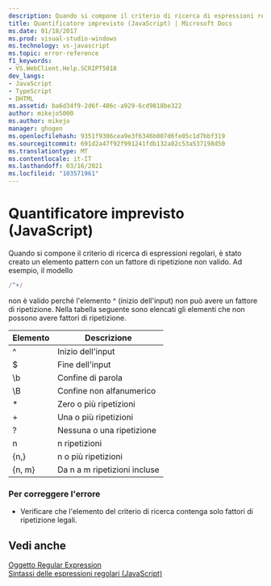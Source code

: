 ```yaml
---
description: Quando si compone il criterio di ricerca di espressioni regolari, è stato creato un elemento pattern con un fattore di ripetizione non valido.
title: Quantificatore imprevisto (JavaScript) | Microsoft Docs
ms.date: 01/18/2017
ms.prod: visual-studio-windows
ms.technology: vs-javascript
ms.topic: error-reference
f1_keywords:
- VS.WebClient.Help.SCRIPT5018
dev_langs:
- JavaScript
- TypeScript
- DHTML
ms.assetid: ba6d34f9-2d6f-486c-a929-6cd9818be322
author: mikejo5000
ms.author: mikejo
manager: ghogen
ms.openlocfilehash: 9351f9306cea9e3f6346b007d6fe05c1d7bbf319
ms.sourcegitcommit: 691d2a47f92f991241fdb132a82c53a537198d50
ms.translationtype: MT
ms.contentlocale: it-IT
ms.lasthandoff: 03/16/2021
ms.locfileid: "103571961"
---
```

# <a name="unexpected-quantifier-javascript"></a>Quantificatore imprevisto (JavaScript)
Quando si compone il criterio di ricerca di espressioni regolari, è stato creato un elemento pattern con un fattore di ripetizione non valido. Ad esempio, il modello  
  
```js
/^+/  
```  
  
 non è valido perché l'elemento ^ (inizio dell'input) non può avere un fattore di ripetizione. Nella tabella seguente sono elencati gli elementi che non possono avere fattori di ripetizione.  
  
|Elemento|Descrizione|  
|-------------|-----------------|  
|^|Inizio dell'input|  
|$|Fine dell'input|  
|\b|Confine di parola|  
|\B|Confine non alfanumerico|  
|*|Zero o più ripetizioni|  
|+|Una o più ripetizioni|  
|?|Nessuna o una ripetizione|  
|n|n ripetizioni|  
|{n,}|n o più ripetizioni|  
|{n, m}|Da n a m ripetizioni incluse|  
  
### <a name="to-correct-this-error"></a>Per correggere l'errore  
  
- Verificare che l'elemento del criterio di ricerca contenga solo fattori di ripetizione legali.  
  
## <a name="see-also"></a>Vedi anche  
 [Oggetto Regular Expression](https://developer.mozilla.org/docs/Web/JavaScript/Reference/Global_Objects/RegExp)   
 [Sintassi delle espressioni regolari (JavaScript)](/previous-versions/1400241x(v=vs.100))
